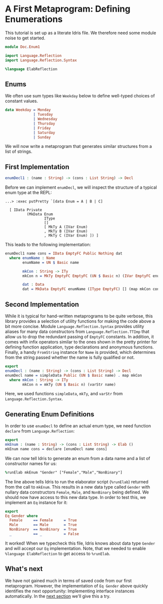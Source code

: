 # A First Metaprogram: Defining Enumerations

This tutorial is set up as a literate Idris file. We
therefore need some module noise to get started.

```idris
module Doc.Enum1

import Language.Reflection
import Language.Reflection.Syntax

%language ElabReflection
```

## Enums

We often use sum types like `Weekday` below to define
well-typed choices of constant values.

```idris
data Weekday = Monday
             | Tuesday
             | Wednesday
             | Thursday
             | Friday
             | Saturday
             | Sunday
```

We will now write a metaprogram that generates similar
structures from a list of strings.

## First Implementation

```idris
enumDecl1 : (name : String) -> (cons : List String) -> Decl
```

Before we can implement `enumDecl`, we will inspect the
structure of a typical enum type at the REPL:

```repl
...> :exec putPretty `[data Enum = A | B | C]

  [ IData Private
          (MkData Enum
                  IType
                  []
                  [ MkTy A (IVar Enum)
                  , MkTy B (IVar Enum)
                  , MkTy C (IVar Enum) ]) ]

```

This leads to the following implementation:

```idris
enumDecl1 name cons = IData EmptyFC Public Nothing dat
  where enumName : Name
        enumName = UN $ Basic name

        mkCon : String -> ITy
        mkCon n = MkTy EmptyFC EmptyFC (UN $ Basic n) (IVar EmptyFC enumName)

        dat : Data
        dat = MkData EmptyFC enumName (IType EmptyFC) [] (map mkCon cons)
```

## Second Implementation

While it is typical for hand-written metaprograms to be
quite verbose, this library provides a selection of
utility functions for making the code above a bit more
concise. Module `Language.Reflection.Syntax` provides utility
aliases for many data constructors from `Language.Reflection.TTImp`
that allow us to drop the redundant passing of `EmptyFC`
constants. In addition, it comes with infix operators
similar to the ones shown in the pretty printer for
defining function application, type declarations and
anonymous functions. Finally, a handy `FromString`
instance for `Name` is provided, which determines from
the string passed whether the name is fully qualified or not.

```idris
export
enumDecl : (name : String) -> (cons : List String) -> Decl
enumDecl name = simpleData Public (UN $ Basic name) . map mkCon
  where mkCon : String -> ITy
        mkCon n = mkTy (UN $ Basic n) (varStr name)
```

Here, we used functions `simpleData`, `mkTy`, and `varStr`
from `Language.Reflection.Syntax`.

## Generating Enum Definitions

In order to use `enumDecl` to define an actual enum type,
we need function `declare` from `Language.Reflection`:

```idris
export
mkEnum : (name : String) -> (cons : List String) -> Elab ()
mkEnum name cons = declare [enumDecl name cons]
```

We can now tell Idris to generate an enum from
a data name and a list of constructor names for us:

```idris
%runElab mkEnum "Gender" ["Female","Male","NonBinary"]
```

The line above tells Idris to run the elaborator script
(`%runElab`) returned from the call to `mkEnum`. This
results in a new data type called `Gender` with nullary
data constructors `Female`, `Male`, and `NonBinary`
being defined. We should now have access to this new data
type. In order to test this, we implement an `Eq` instance
for it:

```idris
export
Eq Gender where
  Female     == Female     = True
  Male       == Male       = True
  NonBinary  == NonBinary  = True
  _          == _          = False
```

It worked! When we typecheck this file, Idris knows about
data type `Gender` and will accept our `Eq` implementation.
Note, that we needed to enable `%language ElabReflection` to
get access to `%runElab`.

## What's next

We have not gained much in terms of saved code from our
first metaprogram. However, the implementation of `Eq Gender`
above quickly identifies the next opportunity: Implementing
interface instances automatically. In the [next section](Enum2.md)
we'll give this a try.
